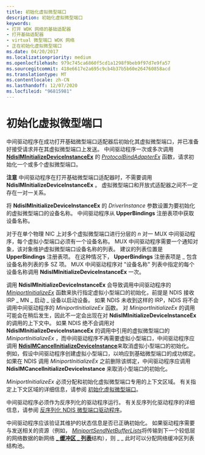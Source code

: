 ```yaml
---
title: 初始化虚拟微型端口
description: 初始化虚拟微型端口
keywords:
- 打开 WDK 网络的基础适配器
- 打开基础适配器
- virtual 微型端口 WDK 网络
- 正在初始化虚拟微型端口
ms.date: 04/20/2017
ms.localizationpriority: medium
ms.openlocfilehash: 979c745ca6860f5cd1a1298f9beb9f97d7e9fa57
ms.sourcegitcommit: 418e6617e2a695c9cb4b37b5b60e264760858acd
ms.translationtype: MT
ms.contentlocale: zh-CN
ms.lasthandoff: 12/07/2020
ms.locfileid: "96815981"
---
```

# <a name="initializing-virtual-miniports"></a>初始化虚拟微型端口





中间驱动程序在成功打开基础微型端口适配器后初始化其虚拟微型端口，并已准备好接受请求并在其虚拟微型端口上发送。 中间驱动程序一次或多次调用 [**NdisIMInitializeDeviceInstanceEx**](/windows-hardware/drivers/ddi/ndis/nf-ndis-ndisiminitializedeviceinstanceex) 的 [*ProtocolBindAdapterEx*](/windows-hardware/drivers/ddi/ndis/nc-ndis-protocol_bind_adapter_ex) 函数，请求初始化一个或多个虚拟微型端口。

**注意**  中间驱动程序在打开基础微型端口适配器时，不需要调用 **NdisIMInitializeDeviceInstanceEx** 。 虚拟微型端口和开放式适配器之间不一定存在一对一关系。

 

将 **NdisIMInitializeDeviceInstanceEx** 的 *DriverInstance* 参数设置为要初始化的虚拟微型端口的设备名称。 中间驱动程序从 **UpperBindings** 注册表项中获取设备名称。

对于在单个物理 NIC 上对多个虚拟微型端口进行分层的 *n* 对一 MUX 中间驱动程序，每个虚拟小型端口必须有一个设备名称。 MUX 中间驱动程序需要一个通知对象，该对象维护虚拟微型端口设备名称的列表。 建议的列表位置是 **UpperBindings** 注册表项。 在这种情况下， **UpperBindings** 注册表项是 \_ 包含设备名称列表的多 SZ 项。 MUX 中间驱动程序对 "设备名称" 列表中指定的每个设备名称调用 **NdisIMInitializeDeviceInstanceEx** 一次。

调用 **NdisIMInitializeDeviceInstanceEx** 会导致调用中间驱动程序的 [*MiniportInitializeEx*](/windows-hardware/drivers/ddi/ndis/nc-ndis-miniport_initialize) 函数来执行指定虚拟小型端口的初始化，前提是 NDIS 接收 IRP \_ MN \_ 启动 \_ 设备以启动设备。 如果 NDIS 未收到这样的 IRP，NDIS 将不会调用中间驱动程序的 *MiniportInitializeEx* 函数。 对 *MiniportInitializeEx* 的调用可能会在稍后发生，因此不一定会出现在对 **NdisIMInitializeDeviceInstanceEx** 的调用的上下文中。 如果 NDIS 绝不会调用对 **NdisIMInitializeDeviceInstanceEx** 的调用中引用的虚拟微型端口的 *MiniportInitializeEx* ，而中间驱动程序不再需要虚拟小型端口，中间驱动程序应调用 [**NdisIMCancelInitializeDeviceInstance**](/windows-hardware/drivers/ddi/ndis/nf-ndis-ndisimcancelinitializedeviceinstance)来取消虚拟小型端口的初始化。 例如，假设中间驱动程序创建虚拟小型端口，以响应到基础微型端口的成功绑定。 如果在 NDIS 调用 *MiniportInitializeEx* 之前删除该绑定，中间驱动程序应调用 **NdisIMCancelInitializeDeviceInstance** 来取消小型端口的初始化。

*MiniportInitializeEx* 必须分配和初始化虚拟微型端口专用的上下文区域。 有关指定上下文区域的详细信息，请参阅 [初始化虚拟微型端口](initializing-a-virtual-miniport.md)。

中间驱动程序必须作为反序列化的驱动程序运行。 有关反序列化驱动程序的详细信息，请参阅 [反序列化 NDIS 微型端口驱动程序](deserialized-ndis-miniport-drivers.md)。

中间驱动程序应该验证其维护的状态信息是否已正确初始化。 如果驱动程序需要与发送相关的资源（例如， [*MiniportSendNetBufferLists*](/windows-hardware/drivers/ddi/ndis/nc-ndis-miniport_send_net_buffer_lists)将传输到下一个较低层的网络数据的新网络 [**\_ 缓冲区 \_ 列表**](/windows-hardware/drivers/ddi/ndis/ns-ndis-_net_buffer_list)结构），则 \_ \_ 此时可以分配网络缓冲区列表结构池。

 

